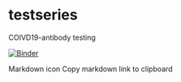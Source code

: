 # testseries
COIVD19-antibody testing


[![Binder](https://mybinder.org/badge_logo.svg)](https://mybinder.org/v2/gh/Shathavi12/testseries/HEAD?labpath=vola%2Frender%2FDashboard.ipynb)

Markdown icon Copy markdown link to clipboard 
